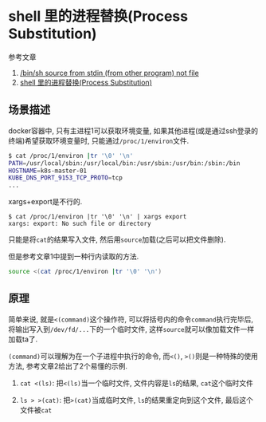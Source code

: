# shell 里的进程替换(Process Substitution)

参考文章

1. [/bin/sh source from stdin (from other program) not file](https://superuser.com/questions/272485/bin-sh-source-from-stdin-from-other-program-not-file)
2. [shell 里的进程替换(Process Substitution)](https://www.runoob.com/w3cnote/shell-process-substitution.html)

## 场景描述

docker容器中, 只有主进程1可以获取环境变量, 如果其他进程(或是通过ssh登录的终端)希望获取环境变量时, 只能通过`/proc/1/environ`文件.

```bash
$ cat /proc/1/environ |tr '\0' '\n'
PATH=/usr/local/sbin:/usr/local/bin:/usr/sbin:/usr/bin:/sbin:/bin
HOSTNAME=k8s-master-01
KUBE_DNS_PORT_9153_TCP_PROTO=tcp
...
```

xargs+export是不行的.

```log
$ cat /proc/1/environ |tr '\0' '\n' | xargs export
xargs: export: No such file or directory
```

只能是将`cat`的结果写入文件, 然后用`source`加载(之后可以把文件删除).

但是参考文章1中提到一种行内读取的方法.

```bash
source <(cat /proc/1/environ |tr '\0' '\n')
```

## 原理

简单来说, 就是`<(command)`这个操作符, 可以将括号内的命令`command`执行完毕后, 将输出写入到`/dev/fd/...`下的一个临时文件, 这样`source`就可以像加载文件一样加载ta了.

`(command)`可以理解为在一个子进程中执行的命令, 而`<()`, `>()`则是一种特殊的使用方法, 参考文章2给出了2个易懂的示例.

1. `cat <(ls)`: 把`<(ls)`当一个临时文件, 文件内容是`ls`的结果, `cat`这个临时文件

2. `ls > >(cat)`: 把`>(cat)`当成临时文件, `ls`的结果重定向到这个文件, 最后这个文件被`cat`
